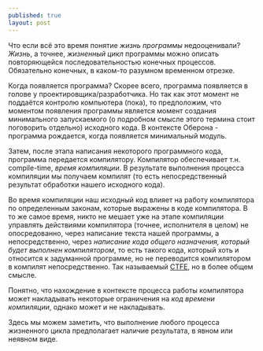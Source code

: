 ```yaml
---
published: true
layout: post
---
```


Что если всё это время понятие *жизнь программы* недооценивали? *Жизнь*, а точнее, *жизненный цикл* программы можно описать повторяющейся последовательностью конечных процессов. Обязательно конечных, в каком-то разумном временном отрезке.

Когда появляется программа? Скорее всего, программа появляется в голове у проектировщика/разработчика. Но так как этот момент не поддаётся контролю компьютера (пока), то предположим, что моментом появления программы является момент создания минимального запускаемого (о подробном смысле этого термина стоит поговорить отдельно) исходного кода. В контексте Оберона - программа рождается, когда появляется минимальный модуль.

Затем, после этапа написания некоторого программного кода, программа передается компилятору. Компилятор обеспечивает т.н. compile-time, *время компиляции*. В результате выполнения процесса компиляции мы получаем компилят (то есть непосредственный результат обработки нашего исходного кода). 

Во время компиляции наш исходный код влияет на работу компилятора по определенным законам, которые выражены в коде компилятора. В то же самое время, никто не мешает уже на этапе компиляции управлять действиями компилятора (точнее, исполнителя в целом) не опосредованно, через написание текста нашей программы, а непосредственно, через *написание кода общего назначения, который будет выполнен компилятором*, то есть такого кода, который хоть и относится к задуманной программе, но не переводится компилятором в компилят непосредственно. Так называемый [CTFE](https://en.wikipedia.org/wiki/Compile_time_function_execution), но в более общем смысле. 

Понятно, что нахождение в контексте процесса работы компилятора может накладывать некоторые ограничения на *код времени компиляции*, однако может и не накладывать. 

Здесь мы можем заметить, что выполнение любого процесса жизненного цикла предполагает наличие результата, в явном или неявном виде. 
